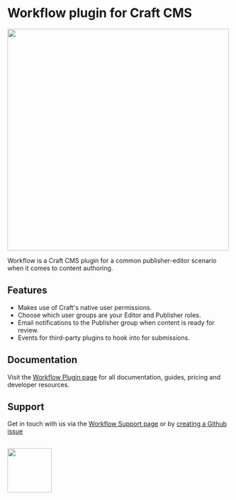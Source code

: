 # Workflow plugin for Craft CMS
<img width="500" src="https://verbb.imgix.net/plugins/workflow/workflow-social-card.png?v=2">

Workflow is a Craft CMS plugin for a common publisher-editor scenario when it comes to content authoring.

## Features
- Makes use of Craft's native user permissions.
- Choose which user groups are your Editor and Publisher roles.
- Email notifications to the Publisher group when content is ready for review.
- Events for third-party plugins to hook into for submissions.

## Documentation
Visit the [Workflow Plugin page](https://verbb.io/craft-plugins/workflow) for all documentation, guides, pricing and developer resources.

## Support
Get in touch with us via the [Workflow Support page](https://verbb.io/craft-plugins/workflow/support) or by [creating a Github issue](https://github.com/verbb/workflow/issues)

<h2></h2>

<a href="https://verbb.io" target="_blank">
    <img width="100" src="https://verbb.io/assets/img/verbb-pill.svg">
</a>
